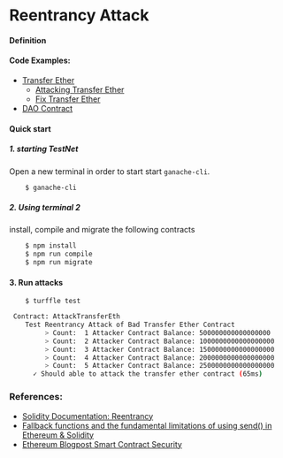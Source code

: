 # Reentrancy Attack

#### Definition



#### Code Examples:

   - [Transfer Ether](contracts/TransferEth.sol)
        - [Attacking Transfer Ether](contracts/AttackTransferEth.sol)
        - [Fix Transfer Ether](contracts/GoodTransferEth.sol)
   - [DAO Contract]()
   
#### Quick start
##### 1. starting TestNet

Open a new terminal in order to start start `ganache-cli`. 

```bash
    $ ganache-cli
```

##### 2. Using terminal 2 
install, compile and migrate the following contracts
```bash
    $ npm install
    $ npm run compile
    $ npm run migrate 
```

#### 3. Run attacks

```
    $ turffle test
```

```bash
 Contract: AttackTransferEth
    Test Reentrancy Attack of Bad Transfer Ether Contract
         > Count:  1 Attacker Contract Balance: 500000000000000000
         > Count:  2 Attacker Contract Balance: 1000000000000000000
         > Count:  3 Attacker Contract Balance: 1500000000000000000
         > Count:  4 Attacker Contract Balance: 2000000000000000000
         > Count:  5 Attacker Contract Balance: 2500000000000000000
      ✓ Should able to attack the transfer ether contract (65ms)

```

### References:
- [Solidity Documentation: Reentrancy](https://solidity.readthedocs.io/en/develop/security-considerations.html#re-entrancy)
- [Fallback functions and the fundamental limitations of using send() in Ethereum & Solidity](https://github.com/ConsenSys/Ethereum-Development-Best-Practices/wiki/Fallback-functions-and-the-fundamental-limitations-of-using-send%28%29-in-Ethereum-&-Solidity)
- [Ethereum Blogpost Smart Contract Security](https://blog.ethereum.org/2016/06/10/smart-contract-security/)

